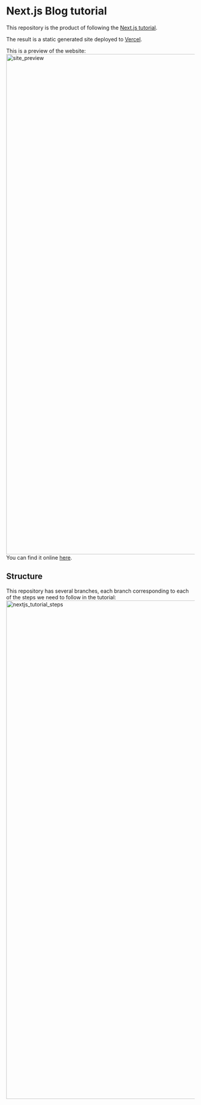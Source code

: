 # Next.js Blog tutorial
This repository is the product of following the [Next.js tutorial](https://nextjs.org/learn).

The result is a static generated site deployed to [Vercel](https://vercel.com/).

This is a preview of the website:
<img width="1336" alt="site_preview" src="https://user-images.githubusercontent.com/807066/82863133-2f2eaf00-9ed6-11ea-95a5-4bf688657103.png">
You can find it online [here](https://nextjs-blog.josedab.now.sh/).

## Structure
This repository has several branches, each branch corresponding to each of the steps we need to follow in the tutorial:
<img width="1331" alt="nextjs_tutorial_steps" src="https://user-images.githubusercontent.com/807066/82863160-48cff680-9ed6-11ea-8c70-64dbff9297d3.png">
